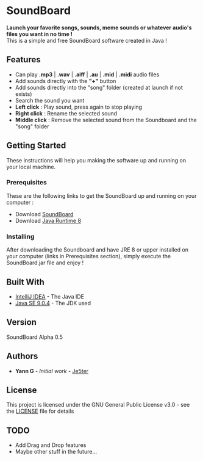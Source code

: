 # SoundBoard

**Launch your favorite songs, sounds, meme sounds or whatever audio's files you want in no time !**  
This is a simple and free SoundBoard software created in Java !

## Features
+ Can play **.mp3** | **.wav** | **.aiff** | **.au** | **.mid** | **.midi** audio files
+ Add sounds directly with the **"+"** button
+ Add sounds directly into the "song" folder (created at launch if not exists)
+ Search the sound you want
+ **Left click** : Play sound, press again to stop playing
+ **Right click** : Rename the selected sound
+ **Middle click** : Remove the selected sound from the Soundboard and the "song" folder

## Getting Started

These instructions will help you making the software up and running on your local machine.

### Prerequisites

These are the following links to get the SoundBoard up and running on your computer :

+ Download [SoundBoard](https://github.com/Je5ter/SoundBoard/raw/master/SoundBoard.jar)
+ Download [Java Runtime 8](https://www.java.com/inc/BrowserRedirect1.jsp?locale=fr)

### Installing

After downloading the Soundboard and have JRE 8 or upper installed on your computer (links in Prerequisites section), simply execute the SoundBoard.jar file and enjoy !

## Built With

* [IntelliJ IDEA](https://www.jetbrains.com/idea/) - The Java IDE
* [Java SE 9.0.4](https://www.oracle.com/java/java9.html) - The JDK used

## Version

SoundBoard Alpha 0.5

## Authors

* **Yann G** - *Initial work* - [Je5ter](https://github.com/Je5ter)

## License

This project is licensed under the GNU General Public License v3.0 - see the [LICENSE](LICENSE) file for details

## TODO 
+ Add Drag and Drop features
+ Maybe other stuff in the future...